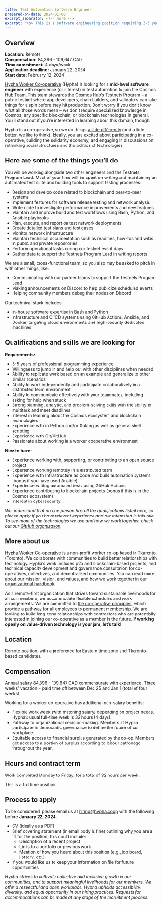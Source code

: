 ```yaml
---
title: Test Automation Software Engineer 
prepared-on-date: 2024-01-08
excerpt_separator: <!-- more -->
excerpt: "<p> This is a software engineering position requiring 3-5 years of relevant work experience. We're looking for a test engineer with great teamwork and communication skills.</p>"
---
```



## Overview

**Location:** Remote  
**Compensation:** 84,396 - 109,647 CAD  
**Time commitment:** 4 days/week  
**Application deadline:** January 22, 2024  
**Start date:** February 12, 2024  

[Hypha Worker Co-operative](https://hypha.coop/) (Hypha) is looking for a **mid-level software engineer** with experience (or interest) in test automation to join the Cosmos Hub Team. This team stewards the Cosmos Hub’s Testnets Program – a public testnet where app developers, chain builders, and validators can take things for a spin before they hit production. Don’t worry if you don’t know what all those words mean – we don’t require specialized knowledge in Cosmos, any specific blockchain, or blockchain technologies in general. You’ll stand out if you’re interested in learning about this domain, though. 

Hypha is a co-operative, so we do things [a little differently](https://hypha.coop/dripline/how-we-co-operate/) (and a little better, we like to think). Ideally, you are excited about participating in a co-operative, building the solidarity economy, and engaging in discussions on rethinking social structures and the politics of technologies.


## Here are some of the things you’ll do

You will be working alongside two other engineers and the Testnets Program Lead. Most of your time will be spent on writing and maintaining an automated test suite and building tools to support testing processes:

* Design and develop code related to blockchain and peer-to-peer systems
* Implement features for software release testing and network analysis
* Write code to investigate performance improvements and new features
* Maintain and improve build and test workflows using Bash, Python, and Ansible playbooks
* Plan, execute, and report on test network deployments
* Create detailed test plans and test cases
* Monitor network infrastructure
* Maintain technical documentation such as readmes, how-tos and wikis in public and private repositories
* Perform operational tasks during our testnet event days
* Gather data to support the Testnets Program Lead in writing reports

We are a small, cross-functional team, so you also may be asked to pitch in with other things, like:

* Communicating with our partner teams to support the Testnets Program Lead
* Making announcements on Discord to help publicize scheduled events
* Helping community members debug their nodes on Discord

Our technical stack includes: 

* In-house software expertise in Bash and Python
* Infrastructure and CI/CD systems using GitHub Actions, Ansible, and Docker, targeting cloud environments and high-security dedicated machines


## Qualifications and skills we are looking for

**Requirements:**

* 3-5 years of professional programming experience
* Willingness to jump in and help out with other disciplines when needed
* Ability to replicate work based on an example and generalize to other similar scenarios
* Ability to work independently and participate collaboratively in a distributed team environment
* Ability to communicate effectively with your teammates, including asking for help when stuck
* Strong planning, analytic, and problem-solving skills with the ability to multitask and meet deadlines
* Interest in learning about the Cosmos ecosystem and blockchain technologies
* Experience with in Python and/or Golang as well as general shell scripting
* Experience with Git/GitHub
* Passionate about working in a worker cooperative environment

**Nice to have:**

* Experience working with, supporting, or contributing to an open source project
* Experience working remotely in a distributed team
* Experience with Infrastructure as Code and build automation systems (bonus if you have used Ansible)
* Experience writing automated tests using GitHub Actions
* Experience contributing to blockchain projects (bonus if this is in the Cosmos ecosystem)
* Interest in cybersecurity

_We understand that no one person has all the qualifications listed here, so please apply if you have relevant experience and are interested in this role. To see more of the technologies we use and how we work together, check out our [GitHub organization](https://github.com/hyphacoop)._


## More about us

[Hypha Worker Co-operative](https://hypha.coop/) is a non-profit worker co-op based in Tkaronto (Toronto). We collaborate with communities to build better relationships with technology. Hypha’s work includes p2p and blockchain-based projects, and technical capacity development and governance consultation for co-operatives, collectives, and decentralized communities. You can read more about our mission, vision, and values, and how we work together in [our organizational handbook](https://handbook.hypha.coop/). 

As a remote-first organization that strives toward sustainable livelihoods for all our members, we accommodate flexible schedules and work arrangements. We are committed to [the co-operative principles](https://www.ica.coop/en/cooperatives/cooperative-identity), which provide a pathway for all employees to permanent membership. We are looking to build long-term relationships with contractors who are potentially interested in joining our co-operative as a member in the future. **If working openly on value-driven technology is your jam, let’s talk!**


## Location

Remote position, with a preference for Eastern time zone and Tkaronto-based candidates.


## Compensation

Annual salary 84,396 - 109,647 CAD commensurate with experience. Three weeks’ vacation + paid time off between Dec 25 and Jan 1 (total of four weeks)

Working for a worker co-operative has additional non-salary benefits:

* Flexible work week (with matching salary) depending on project needs. Hypha’s usual full-time week is 32 hours (4 days). 
* Pathway to organizational decision-making. Members at Hypha participate in democratic governance to define the future of our workplace. 
* Equitable access to financial surplus generated by the co-op. Members get access to a portion of surplus according to labour patronage throughout the year.


## Hours and contract term
Work completed Monday to Friday, for a total of 32 hours per week.

This is a full time position.


## Process to apply

To be considered, please email us at [hiring@hypha.coop](mailto:hiring@hypha.coop) with the following before **January 22, 2024.**


* CV (ideally as a PDF)
* Brief covering statement (in email body is fine) outlining why you are a fit for the position, this could include:
    * Description of a recent project
    * Links to a portfolio or previous work
    * Mention of how you heard about this position (e.g., job board, listserv, etc.)
* If you would like us to keep your information on file for future opportunities

_Hypha strives to cultivate collective and inclusive growth in our communities, and to support meaningful livelihoods for our members. We offer a respectful and open workplace. Hypha upholds accessibility, diversity, and equal opportunity in our hiring practices. Requests for accommodations can be made at any stage of the recruitment process._
